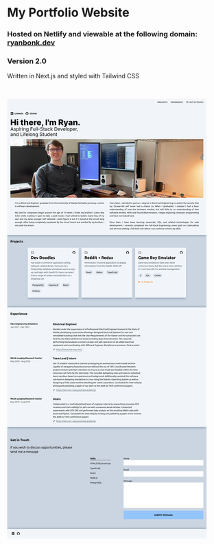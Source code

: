 # My Portfolio Website

### Hosted on Netlify and viewable at the following domain: [ryanbonk.dev](https://ryanbonk.dev)

### Version 2.0
Written in Next.js and styled with Tailwind CSS

&nbsp;

![screenshot of website](./resources/images/website-screenshot-2_0.png)
